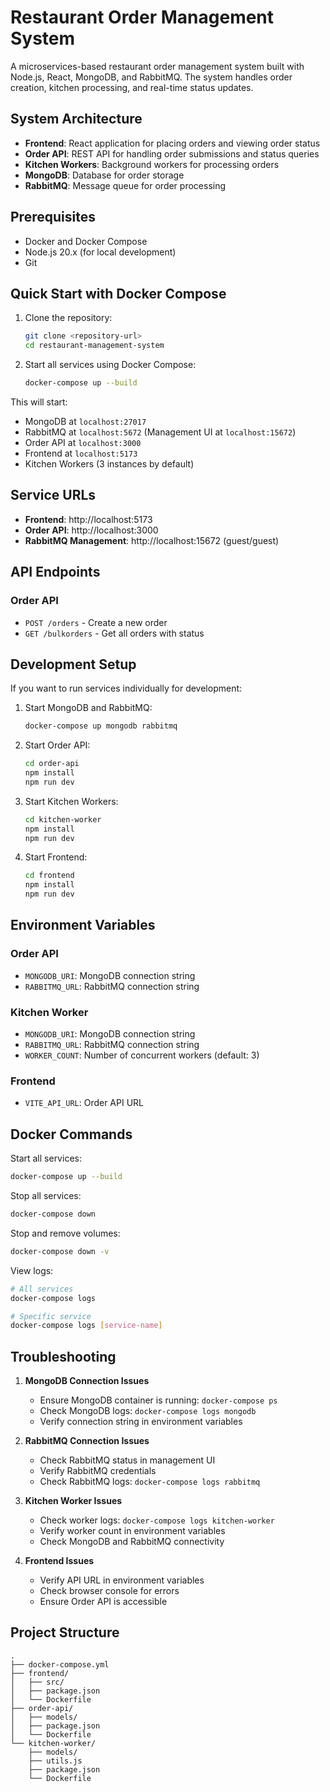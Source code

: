 # Restaurant Order Management System

A microservices-based restaurant order management system built with Node.js, React, MongoDB, and RabbitMQ. The system handles order creation, kitchen processing, and real-time status updates.

## System Architecture

- **Frontend**: React application for placing orders and viewing order status
- **Order API**: REST API for handling order submissions and status queries
- **Kitchen Workers**: Background workers for processing orders
- **MongoDB**: Database for order storage
- **RabbitMQ**: Message queue for order processing

## Prerequisites

- Docker and Docker Compose
- Node.js 20.x (for local development)
- Git

## Quick Start with Docker Compose

1. Clone the repository:
   ```bash
   git clone <repository-url>
   cd restaurant-management-system
   ```

2. Start all services using Docker Compose:
   ```bash
   docker-compose up --build
   ```

This will start:
- MongoDB at `localhost:27017`
- RabbitMQ at `localhost:5672` (Management UI at `localhost:15672`)
- Order API at `localhost:3000`
- Frontend at `localhost:5173`
- Kitchen Workers (3 instances by default)

## Service URLs

- **Frontend**: http://localhost:5173
- **Order API**: http://localhost:3000
- **RabbitMQ Management**: http://localhost:15672 (guest/guest)

## API Endpoints

### Order API
- `POST /orders` - Create a new order
- `GET /bulkorders` - Get all orders with status

## Development Setup

If you want to run services individually for development:

1. Start MongoDB and RabbitMQ:
   ```bash
   docker-compose up mongodb rabbitmq
   ```

2. Start Order API:
   ```bash
   cd order-api
   npm install
   npm run dev
   ```

3. Start Kitchen Workers:
   ```bash
   cd kitchen-worker
   npm install
   npm run dev
   ```

4. Start Frontend:
   ```bash
   cd frontend
   npm install
   npm run dev
   ```

## Environment Variables

### Order API
- `MONGODB_URI`: MongoDB connection string
- `RABBITMQ_URL`: RabbitMQ connection string

### Kitchen Worker
- `MONGODB_URI`: MongoDB connection string
- `RABBITMQ_URL`: RabbitMQ connection string
- `WORKER_COUNT`: Number of concurrent workers (default: 3)

### Frontend
- `VITE_API_URL`: Order API URL

## Docker Commands

Start all services:
```bash
docker-compose up --build
```

Stop all services:
```bash
docker-compose down
```

Stop and remove volumes:
```bash
docker-compose down -v
```

View logs:
```bash
# All services
docker-compose logs

# Specific service
docker-compose logs [service-name]
```

## Troubleshooting

1. **MongoDB Connection Issues**
   - Ensure MongoDB container is running: `docker-compose ps`
   - Check MongoDB logs: `docker-compose logs mongodb`
   - Verify connection string in environment variables

2. **RabbitMQ Connection Issues**
   - Check RabbitMQ status in management UI
   - Verify RabbitMQ credentials
   - Check RabbitMQ logs: `docker-compose logs rabbitmq`

3. **Kitchen Worker Issues**
   - Check worker logs: `docker-compose logs kitchen-worker`
   - Verify worker count in environment variables
   - Check MongoDB and RabbitMQ connectivity

4. **Frontend Issues**
   - Verify API URL in environment variables
   - Check browser console for errors
   - Ensure Order API is accessible

## Project Structure

```
.
├── docker-compose.yml
├── frontend/
│   ├── src/
│   ├── package.json
│   └── Dockerfile
├── order-api/
│   ├── models/
│   ├── package.json
│   └── Dockerfile
└── kitchen-worker/
    ├── models/
    ├── utils.js
    ├── package.json
    └── Dockerfile
```

